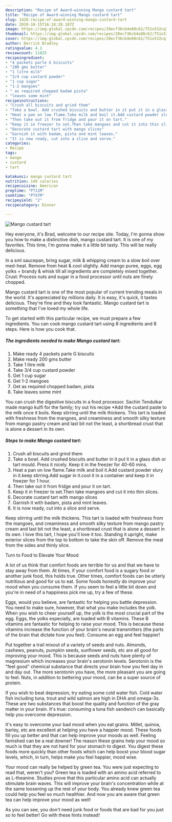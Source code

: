```yaml
---
description: "Recipe of Award-winning Mango custard tart"
title: "Recipe of Award-winning Mango custard tart"
slug: 1428-recipe-of-award-winning-mango-custard-tart
date: 2020-10-15T16:18:28.187Z
image: https://img-global.cpcdn.com/recipes/20ecf36cb4e88c62/751x532cq70/mango-custard-tart-recipe-main-photo.jpg
thumbnail: https://img-global.cpcdn.com/recipes/20ecf36cb4e88c62/751x532cq70/mango-custard-tart-recipe-main-photo.jpg
cover: https://img-global.cpcdn.com/recipes/20ecf36cb4e88c62/751x532cq70/mango-custard-tart-recipe-main-photo.jpg
author: Derrick Bradley
ratingvalue: 4.1
reviewcount: 11825
recipeingredient:
- "4 packets parle G biscuits"
- "200 gms butter"
- "1 litre milk"
- "3/4 cup custard powder"
- "1 cup sugar"
- "1-2 mangoes"
- " as required chopped badam pista"
- "leaves some mint"
recipeinstructions:
- "Crush all biscuits and grind them"
- "Take a bowl. Add crushed biscuits and butter in it put it in a glass dish or tart mould. Press it nicely. Keep it in the freezer for 40-60 mins."
- "Heat a pan on low flame.Take milk and boil it.Add custard powder slury in it.keep stirring.Add sugar in it.cool it in a container and keep it in freezer for 1 hour."
- "Then take out it from fridge and pour it on tart."
- "Keep it in freezer to set.Then take mangoes and cut it into thin slices."
- "Decorate custard tart with mango slices"
- "Garnish it with badam, pista and mint leaves."
- "It is now ready, cut into a slice and serve."
categories:
- Recipe
tags:
- mango
- custard
- tart

katakunci: mango custard tart 
nutrition: 149 calories
recipecuisine: American
preptime: "PT12M"
cooktime: "PT47M"
recipeyield: "2"
recipecategory: Dinner

---
```



![Mango custard tart](https://img-global.cpcdn.com/recipes/20ecf36cb4e88c62/751x532cq70/mango-custard-tart-recipe-main-photo.jpg)

Hey everyone, it's Brad, welcome to our recipe site. Today, I'm gonna show you how to make a distinctive dish, mango custard tart. It is one of my favorites. This time, I'm gonna make it a little bit tasty. This will be really delicious.

In a sml saucepan, bring sugar, milk &amp; whipping cream to a slow boil over med-heat. Remove from heat &amp; cool slightly. Add mango puree, eggs, egg yolks + brandy &amp; whisk till all ingredients are completely mixed together. Crust: Process nuts and sugar in a food processor until nuts are finely chopped.

Mango custard tart is one of the most popular of current trending meals in the world. It's appreciated by millions daily. It is easy, it's quick, it tastes delicious. They're fine and they look fantastic. Mango custard tart is something that I've loved my whole life.


To get started with this particular recipe, we must prepare a few ingredients. You can cook mango custard tart using 8 ingredients and 8 steps. Here is how you cook that.

<!--inarticleads1-->

##### The ingredients needed to make Mango custard tart:

1. Make ready 4 packets parle G biscuits
1. Make ready 200 gms butter
1. Take 1 litre milk
1. Take 3/4 cup custard powder
1. Get 1 cup sugar
1. Get 1-2 mangoes
1. Get  as required chopped badam, pista
1. Take leaves some mint


You can crush the digestive biscuits in a food processor. Sachin Tendulkar made mango kulfi for the family; try out his recipe *Add the custard paste to the milk once it boils. Keep stirring until the milk thickens. This tart is loaded with freshness from the mangoes, and creaminess and smooth silky texture from mango pastry cream and last bit not the least, a shortbread crust that is alone a dessert in its own. 

<!--inarticleads2-->

##### Steps to make Mango custard tart:

1. Crush all biscuits and grind them
1. Take a bowl. Add crushed biscuits and butter in it put it in a glass dish or tart mould. Press it nicely. Keep it in the freezer for 40-60 mins.
1. Heat a pan on low flame.Take milk and boil it.Add custard powder slury in it.keep stirring.Add sugar in it.cool it in a container and keep it in freezer for 1 hour.
1. Then take out it from fridge and pour it on tart.
1. Keep it in freezer to set.Then take mangoes and cut it into thin slices.
1. Decorate custard tart with mango slices
1. Garnish it with badam, pista and mint leaves.
1. It is now ready, cut into a slice and serve.


Keep stirring until the milk thickens. This tart is loaded with freshness from the mangoes, and creaminess and smooth silky texture from mango pastry cream and last bit not the least, a shortbread crust that is alone a dessert in its own. I love this tart, I hope you&#39;ll love it too. Standing it upright, make exterior slices from the top to bottom to take the skin off. Remove the meat from the sides and thinly slice. 

Turn to Food to Elevate Your Mood


A lot of us think that comfort foods are terrible for us and that we have to stay away from them. At times, if your comfort food is a sugary food or another junk food, this holds true. Other times, comfort foods can be utterly nutritious and good for us to eat. Some foods honestly do improve your mood when you consume them. If you seem to feel a little bit down and you're in need of a happiness pick me up, try a few of these.

Eggs, would you believe, are fantastic for helping you battle depression. You need to make sure, however, that what you make includes the yolk. When you wish to cheer yourself up, the yolk is the most crucial part of the egg. Eggs, the yolks especially, are loaded with B vitamins. These B vitamins are fantastic for helping to raise your mood. This is because these vitamins increase the function of your brain's neural transmitters (the parts of the brain that dictate how you feel). Consume an egg and feel happier!

Put together a trail mixout of a variety of seeds and nuts. Almonds, cashews, peanuts, pumpkin seeds, sunflower seeds, etc are all good for improving your mood. This is because seeds and nuts have plenty of magnesium which increases your brain's serotonin levels. Serotonin is the "feel good" chemical substance that directs your brain how you feel day in and day out. The more serotonin you have, the more pleasant you are going to feel. Nuts, in addition to bettering your mood, can be a super source of protein.

If you wish to beat depression, try eating some cold water fish. Cold water fish including tuna, trout and wild salmon are high in DHA and omega-3s. These are two substances that boost the quality and function of the gray matter in your brain. It's true: consuming a tuna fish sandwich can basically help you overcome depression. 

It's easy to overcome your bad mood when you eat grains. Millet, quinoa, barley, etc are excellent at helping you have a happier mood. These foods fill you up better and that can help improve your moods as well. Feeling famished can be a real downer! The reason these grains help your mood so much is that they are not hard for your stomach to digest. You digest these foods more quickly than other foods which can help boost your blood sugar levels, which, in turn, helps make you feel happier, mood wise.

Your mood can really be helped by green tea. You were just expecting to read that, weren't you? Green tea is loaded with an amino acid referred to as L-theanine. Studies prove that this particular amino acid can actually stimulate brain waves. This will improve your brain's concentration while at the same loosening up the rest of your body. You already knew green tea could help you feel so much healthier. And now you are aware that green tea can help improve your mood as well!

As you can see, you don't need junk food or foods that are bad for you just so to feel better! Go  with  these hints  instead!

